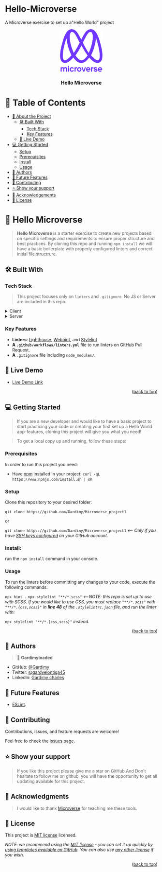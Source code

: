 # Hello-Microverse
A Microverse exercise to set up a"Hello World" project
<a name="readme-top"></a>

<div align="center">
<img src="murple_logo.png" alt="logo" width="140"  height="auto" />
  <br/>
  <h3><b>Hello Microverse</b></h3>

</div>

<!-- TABLE OF CONTENTS -->

# 📗 Table of Contents

- [📖 About the Project](#about-project)
  - [🛠 Built With](#built-with)
    - [Tech Stack](#tech-stack)
    - [Key Features](#key-features)
  - [🚀 Live Demo](#live-demo)
- [💻 Getting Started](#getting-started)
  - [Setup](#setup)
  - [Prerequisites](#prerequisites)
  - [Install](#install)
  - [Usage](#usage)
- [👥 Authors](#authors)
- [🔭 Future Features](#future-features)
- [🤝 Contributing](#contributing)
- [⭐️ Show your support](#support)
- [🙏 Acknowledgements](#acknowledgements)
- [📝 License](#license)

<!-- PROJECT DESCRIPTION -->

# 📖 Hello Microverse <a name="about-project"></a>

> **Hello Microverse** is a starter exercise to create new projects based on specific settings and requirements to ensure proper structure and best practices. By cloning this repo and running `npm install` we will have a basic boilerplate with properly configured linters and correct initial file structrure.
## 🛠 Built With <a name="built-with"></a>

### Tech Stack <a name="tech-stack"></a>

> This project focuses only on `linters` and `.gitignore`. No JS or Server are included in this repo.
<details>
  <summary>Client</summary>
  <ul>
    <li><a href="https://www.w3.org/html/">HTML</a></li>
    <li><a href="https://www.w3.org/Style/CSS/Overview.en.html">SCSS</a></li>
    <li><a href="https://www.javascript.com/">JavaScript</a></li>
  </ul>
</details>

<details>
  <summary>Server</summary>
  <ul>
    <li><a href="https://www.netlify.com/">Netlify</a></li>
  </ul>
</details>

<!-- Features -->

### Key Features <a name="key-features"></a>

- **Linters**: [Lighthouse](https://developer.chrome.com/docs/lighthouse/overview/), [Webhint](https://webhint.io/), and [Stylelint](https://stylelint.io/.)
- **A `.github/workflows/linters.yml`** file to run linters on GitHub Pull Request.
- **A** `.gitignore` file including `node_modules/`.

<!-- LIVE DEMO -->

## 🚀 Live Demo <a name="live-demo"></a>

- [Live Demo Link](https://hello-microverse.netlify.app/)

<p align="right">(<a href="#readme-top">back to top</a>)</p>

<!-- GETTING STARTED -->

## 💻 Getting Started <a name="getting-started"></a>

>If you are a new developer and would like to have a basic project to start practicing your code or creating your first set up a Hello World app-features, cloning this project will give you what you need!

> To get a local copy up and running, follow these steps:
### Prerequisites

In order to run this project you need:

- Have [npm](https://www.npmjs.com/package/npm) installed in your project:
  `curl -qL https://www.npmjs.com/install.sh | sh`

### Setup

Clone this repository to your desired folder:

`git clone https://github.com/Gardimy/Microverse_project1`

or

`git clone https://github.com/Gardimy/Microverse_project1` <-- _Only if you have [SSH keys configured](https://docs.github.com/en/authentication/connecting-to-github-with-ssh/adding-a-new-ssh-key-to-your-github-account) on your GitHub account_.

### Install:

run the `npm install` command in your console.

### Usage

To run the linters before committing any changes to your code, execute the following commands:

`npx hint .`
`npx stylelint "**/*.scss"` <--_NOTE: this repo is set up to use with SCSS. If you would like to use CSS, you must replace `"**/*.scss"` with `"**/*.{css,scss}"` in **line 48** of the `.stylelintrc.json` file, and run the linter with:_

`npx stylelint "**/*.{css,scss}"` _instead_.

<p align="right">(<a href="#readme-top">back to top</a>)</p>

<!-- AUTHORS -->

## 👥 Authors <a name="authors"></a>

> 👤 **Gardimyloaded**
- GitHub: [@Gardimy](https://github.com/Gardimy)
- Twitter: [@gardyelontiga45](https://twitter.com/gardyelontiga45)
- LinkedIn: [Gardimy charles](https://www.linkedin.com/in/gardimy-charles)

<!-- FUTURE FEATURES -->

## 🔭 Future Features <a name="future-features"></a>

- [ESLint](https://eslint.org/).

<!-- CONTRIBUTING -->

## 🤝 Contributing <a name="contributing"></a>

Contributions, issues, and feature requests are welcome!

Feel free to check the [issues page](../../issues/).

<!-- SUPPORT -->

## ⭐️ Show your support <a name="support"></a>

> If you like this project please give me a star on GitHub.And Don't hesitate to follow me on github, you will have the opportunity to get all updating available for this project.

<!-- ACKNOWLEDGEMENTS -->

## 🙏 Acknowledgments <a name="acknowledgements"></a>

> I would like to thank [Microverse](https://www.microverse.org/) for teaching me these tools.
<!-- LICENSE -->

## 📝 License <a name="license"></a>

This project is [MIT license](https://choosealicense.com/licenses/mit/) licensed.

_NOTE: we recommend using the [MIT license](https://choosealicense.com/licenses/mit/) - you can set it up quickly by [using templates available on GitHub](https://docs.github.com/en/communities/setting-up-your-project-for-healthy-contributions/adding-a-license-to-a-repository). You can also use [any other license](https://choosealicense.com/licenses/) if you wish._

<p align="right">(<a href="#readme-top">back to top</a>)</p>